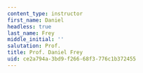 ```yaml
---
content_type: instructor
first_name: Daniel
headless: true
last_name: Frey
middle_initial: ''
salutation: Prof.
title: Prof. Daniel Frey
uid: ce2a794a-3bd9-f266-68f3-776c1b372455
---
```

